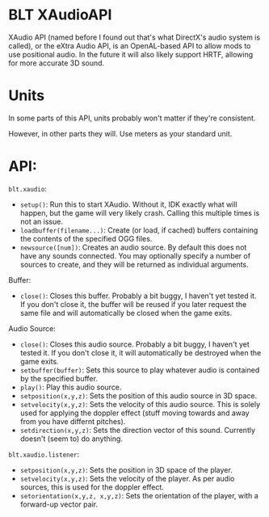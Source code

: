 # BLT XAudioAPI

XAudio API (named before I found out that's what DirectX's audio system is called), or
the eXtra Audio API, is an OpenAL-based API to allow mods to use positional audio. In the future
it will also likely support HRTF, allowing for more accurate 3D sound.

# Units
In some parts of this API, units probably won't matter if they're consistent.

However, in other parts they will. Use meters as your standard unit.

# API:
`blt.xaudio`:
- `setup()`: Run this to start XAudio. Without it, IDK exactly what will
happen, but the game will very likely crash. Calling this multiple times is not an issue.
- `loadbuffer(filename...)`: Create (or load, if cached) buffers containing the contents of
the specified OGG files.
- `newsource([num])`: Creates an audio source. By default this does not have any sounds connected. You
may optionally specify a number of sources to create, and they will be returned as individual arguments.

Buffer:
- `close()`: Closes this buffer. Probably a bit buggy, I haven't yet tested it. If you don't close it, the
buffer will be reused if you later request the same file and will automatically be closed when the game exits.

Audio Source:
- `close()`: Closes this audio source. Probably a bit buggy, I haven't yet tested it. If you don't close it, it will
automatically be destroyed when the game exits.
- `setbuffer(buffer)`: Sets this source to play whatever audio is contained by the specified buffer.
- `play()`: Play this audio source.
- `setposition(x,y,z)`: Sets the position of this audio source in 3D space.
- `setvelocity(x,y,z)`: Sets the velocity of this audio source. This is solely used for applying the doppler effect (stuff moving
towards and away from you have differnt pitches).
- `setdirection(x,y,z)`: Sets the direction vector of this sound. Currently doesn't (seem to) do anything.

`blt.xaudio.listener`:
- `setposition(x,y,z)`: Sets the position in 3D space of the player.
- `setvelocity(x,y,z)`: Sets the velocity of the player. As per audio sources, this is used for the doppler effect.
- `setorientation(x,y,z, x,y,z)`: Sets the orientation of the player, with a forward-up vector pair.
